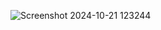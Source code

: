 ![Screenshot 2024-10-21 123244](https://github.com/user-attachments/assets/c03c16a2-471e-4b1e-82e4-998d8339ef50)
